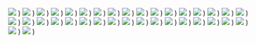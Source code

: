 

![](https://encrypted-tbn0.gstatic.com/images?q=tbn:ANd9GcR4ZTDbtbms513vzsqUMvKxqVdynQy4JkDCGg&usqp=CAU)
)
![](https://i0.wp.com/theresponsivei.com/wp-content/uploads/2015/10/giphy.gif?resize=500%2C500&ssl=1)
)
![](https://encrypted-tbn0.gstatic.com/images?q=tbn:ANd9GcR4ZTDbtbms513vzsqUMvKxqVdynQy4JkDCGg&usqp=CAU)
)
![](https://i0.wp.com/theresponsivei.com/wp-content/uploads/2015/10/giphy.gif?resize=500%2C500&ssl=1)
)
![](https://encrypted-tbn0.gstatic.com/images?q=tbn:ANd9GcR4ZTDbtbms513vzsqUMvKxqVdynQy4JkDCGg&usqp=CAU)
)
![](https://i0.wp.com/theresponsivei.com/wp-content/uploads/2015/10/giphy.gif?resize=500%2C500&ssl=1)
)
![](https://encrypted-tbn0.gstatic.com/images?q=tbn:ANd9GcR4ZTDbtbms513vzsqUMvKxqVdynQy4JkDCGg&usqp=CAU)
)
![](https://i0.wp.com/theresponsivei.com/wp-content/uploads/2015/10/giphy.gif?resize=500%2C500&ssl=1)
)
![](https://encrypted-tbn0.gstatic.com/images?q=tbn:ANd9GcR4ZTDbtbms513vzsqUMvKxqVdynQy4JkDCGg&usqp=CAU)
)
![](https://i0.wp.com/theresponsivei.com/wp-content/uploads/2015/10/giphy.gif?resize=500%2C500&ssl=1)
)
![](https://encrypted-tbn0.gstatic.com/images?q=tbn:ANd9GcR4ZTDbtbms513vzsqUMvKxqVdynQy4JkDCGg&usqp=CAU)
)
![](https://i0.wp.com/theresponsivei.com/wp-content/uploads/2015/10/giphy.gif?resize=500%2C500&ssl=1)
)
![](https://encrypted-tbn0.gstatic.com/images?q=tbn:ANd9GcR4ZTDbtbms513vzsqUMvKxqVdynQy4JkDCGg&usqp=CAU)
)
![](https://i0.wp.com/theresponsivei.com/wp-content/uploads/2015/10/giphy.gif?resize=500%2C500&ssl=1)
)
![](https://encrypted-tbn0.gstatic.com/images?q=tbn:ANd9GcR4ZTDbtbms513vzsqUMvKxqVdynQy4JkDCGg&usqp=CAU)
)
![](https://i0.wp.com/theresponsivei.com/wp-content/uploads/2015/10/giphy.gif?resize=500%2C500&ssl=1)
)
![](https://encrypted-tbn0.gstatic.com/images?q=tbn:ANd9GcR4ZTDbtbms513vzsqUMvKxqVdynQy4JkDCGg&usqp=CAU)
)
![](https://i0.wp.com/theresponsivei.com/wp-content/uploads/2015/10/giphy.gif?resize=500%2C500&ssl=1)
)
![](https://encrypted-tbn0.gstatic.com/images?q=tbn:ANd9GcR4ZTDbtbms513vzsqUMvKxqVdynQy4JkDCGg&usqp=CAU)
)
![](https://i0.wp.com/theresponsivei.com/wp-content/uploads/2015/10/giphy.gif?resize=500%2C500&ssl=1)
)
![](https://encrypted-tbn0.gstatic.com/images?q=tbn:ANd9GcR4ZTDbtbms513vzsqUMvKxqVdynQy4JkDCGg&usqp=CAU)
)
![](https://i0.wp.com/theresponsivei.com/wp-content/uploads/2015/10/giphy.gif?resize=500%2C500&ssl=1)
)
![](https://encrypted-tbn0.gstatic.com/images?q=tbn:ANd9GcR4ZTDbtbms513vzsqUMvKxqVdynQy4JkDCGg&usqp=CAU)
)
![](https://i0.wp.com/theresponsivei.com/wp-content/uploads/2015/10/giphy.gif?resize=500%2C500&ssl=1)
)
![](https://encrypted-tbn0.gstatic.com/images?q=tbn:ANd9GcR4ZTDbtbms513vzsqUMvKxqVdynQy4JkDCGg&usqp=CAU)
)
![](https://i0.wp.com/theresponsivei.com/wp-content/uploads/2015/10/giphy.gif?resize=500%2C500&ssl=1)
)
![](https://encrypted-tbn0.gstatic.com/images?q=tbn:ANd9GcR4ZTDbtbms513vzsqUMvKxqVdynQy4JkDCGg&usqp=CAU)
)
![](https://i0.wp.com/theresponsivei.com/wp-content/uploads/2015/10/giphy.gif?resize=500%2C500&ssl=1)
)
![](https://encrypted-tbn0.gstatic.com/images?q=tbn:ANd9GcR4ZTDbtbms513vzsqUMvKxqVdynQy4JkDCGg&usqp=CAU)
)
![](https://i0.wp.com/theresponsivei.com/wp-content/uploads/2015/10/giphy.gif?resize=500%2C500&ssl=1)
)
![](https://encrypted-tbn0.gstatic.com/images?q=tbn:ANd9GcR4ZTDbtbms513vzsqUMvKxqVdynQy4JkDCGg&usqp=CAU)
)
![](https://i0.wp.com/theresponsivei.com/wp-content/uploads/2015/10/giphy.gif?resize=500%2C500&ssl=1)
)
![](https://encrypted-tbn0.gstatic.com/images?q=tbn:ANd9GcR4ZTDbtbms513vzsqUMvKxqVdynQy4JkDCGg&usqp=CAU)
)
![](https://i0.wp.com/theresponsivei.com/wp-content/uploads/2015/10/giphy.gif?resize=500%2C500&ssl=1)
)
![](https://encrypted-tbn0.gstatic.com/images?q=tbn:ANd9GcR4ZTDbtbms513vzsqUMvKxqVdynQy4JkDCGg&usqp=CAU)
)
![](https://i0.wp.com/theresponsivei.com/wp-content/uploads/2015/10/giphy.gif?resize=500%2C500&ssl=1)
)
